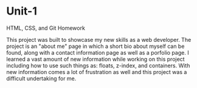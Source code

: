 # Unit-1
HTML, CSS, and Git Homework

This project was built to showcase my new skills as a web developer. The project is an "about me" page in which a short bio about myself can be found, along with a contact information page as well as a porfolio page. I learned a vast amount of new information while working on this project including how to use such things as: floats, z-index, and containers. With new information comes a lot of frustration as well and this project was a difficult undertaking for me.
